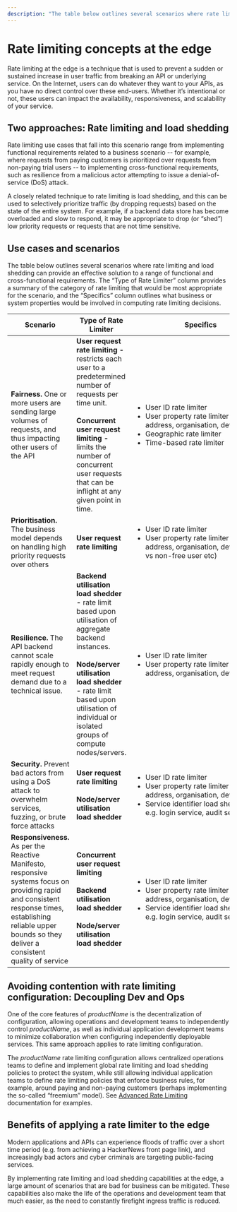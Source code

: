 ```yaml
---
description: "The table below outlines several scenarios where rate limiting and load shedding can provide an effective solution to a range of functional requirements"
---
```


# Rate limiting concepts at the edge

Rate limiting at the edge is a technique that is used to prevent a sudden or sustained increase in user traffic from breaking an API or underlying service. On the Internet, users can do whatever they want to your APIs, as you have no direct control over these end-users. Whether it’s intentional or not, these users can impact the availability, responsiveness, and scalability of your service.

## Two approaches: Rate limiting and load shedding

Rate limiting use cases that fall into this scenario range from implementing functional requirements related to a business scenario -- for example, where requests from paying customers is prioritized over requests from non-paying trial users -- to implementing cross-functional requirements, such as resilience from a malicious actor attempting to issue a denial-of-service (DoS) attack.

A closely related technique to rate limiting is load shedding, and this can be used to selectively prioritize traffic (by dropping requests) based on the state of the entire system. For example, if a backend data store has become overloaded and slow to respond, it may be appropriate to drop (or “shed”) low priority requests or requests that are not time sensitive.

## Use cases and scenarios

The table below outlines several scenarios where rate limiting and load shedding can provide an effective solution to a range of functional and cross-functional requirements. The “Type of Rate Limiter” column provides a summary of the category of rate limiting that would be most appropriate for the scenario, and the “Specifics” column outlines what business or system properties would be involved in computing rate limiting decisions.

| Scenario | Type of Rate Limiter | &nbsp;&nbsp;&nbsp;&nbsp;&nbsp;&nbsp;&nbsp;&nbsp;&nbsp;&nbsp;&nbsp;&nbsp;&nbsp;&nbsp;&nbsp;&nbsp;&nbsp;&nbsp;&nbsp;&nbsp;&nbsp;&nbsp;&nbsp;&nbsp;&nbsp;&nbsp;&nbsp;Specifics&nbsp;&nbsp;&nbsp;&nbsp;&nbsp;&nbsp;&nbsp;&nbsp;&nbsp;&nbsp;&nbsp;&nbsp;&nbsp;&nbsp;&nbsp;&nbsp;&nbsp;&nbsp;&nbsp;&nbsp;&nbsp;&nbsp;&nbsp;
| --- | --- | --- |
**Fairness.** One or more users are sending large volumes of requests, and thus impacting other users of the API | **User request rate limiting -** restricts each user to a predetermined number of requests per time unit.<br/><br/>**Concurrent user request limiting -** limits the number of concurrent user requests that can be inflight at any given point in time. | <ul><li>User ID rate limiter</li><li>User property rate limiter (IP address, organisation, device etc)</li><li>Geographic rate limiter</li><li>Time-based rate limiter</li></ul>
**Prioritisation.** The business model depends on handling high priority requests over others | **User request rate limiting** |<ul><li>User ID rate limiter</li><li>User property rate limiter (IP address, organisation, device, free vs non-free user etc)</li></ul>
**Resilience.** The API backend cannot scale rapidly enough to meet request demand due to a technical issue. | **Backend utilisation load shedder -** rate limit based upon utilisation of aggregate backend instances.<br/><br/>**Node/server utilisation load shedder -** rate limit based upon utilisation of individual or isolated groups of compute nodes/servers. |<ul><li>User ID rate limiter</li><li>User property rate limiter (IP address, organisation, device etc)</li></ul>
**Security.** Prevent bad actors from using a DoS attack to overwhelm services, fuzzing, or brute force attacks |**User request rate limiting**<br/><br/>**Node/server utilisation load shedder** | <ul><li>User ID rate limiter</li><li>User property rate limiter (IP address, organisation, device etc)</li><li>Service identifier load shedder e.g. login service, audit service</li></ul>
**Responsiveness.** As per the Reactive Manifesto, responsive systems focus on providing rapid and consistent response times, establishing reliable upper bounds so they deliver a consistent quality of service | **Concurrent user request limiting**<br/><br/>**Backend utilisation load shedder**<br/><br/>**Node/server utilisation load shedder** | <ul><li>User ID rate limiter</li><li>User property rate limiter (IP address, organisation, device etc)</li><li>Service identifier load shedder e.g. login service, audit service</li></ul>

## Avoiding contention with rate limiting configuration: Decoupling Dev and Ops

One of the core features of $productName$ is the decentralization of configuration, allowing operations and development teams to independently control $productName$, as well as individual application development teams to minimize collaboration when configuring independently deployable services. This same approach applies to rate limiting configuration.

The $productName$ rate limiting configuration allows centralized operations teams to define and implement global rate limiting and load shedding policies to protect the system, while still allowing individual application teams to define rate limiting policies that enforce business rules, for example, around paying and non-paying customers (perhaps implementing the so-called “freemium” model). See [Advanced Rate Limiting](../../../../latest/howtos/advanced-rate-limiting) documentation for examples.

## Benefits of applying a rate limiter to the edge

Modern applications and APIs can experience floods of traffic over a short time period (e.g. from achieving a HackerNews front page link), and increasingly bad actors and cyber criminals are targeting public-facing services.

By implementing rate limiting and load shedding capabilities at the edge, a large amount of scenarios that are bad for business can be mitigated. These capabilities also make the life of the operations and development team that much easier, as the need to constantly firefight ingress traffic is reduced.
